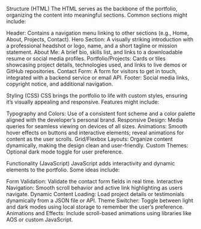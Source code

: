 Structure (HTML)
The HTML serves as the backbone of the portfolio, organizing the content into meaningful sections. Common sections might include:

Header: Contains a navigation menu linking to other sections (e.g., Home, About, Projects, Contact).
Hero Section: A visually striking introduction with a professional headshot or logo, name, and a short tagline or mission statement.
About Me: A brief bio, skills list, and links to a downloadable resume or social media profiles.
Portfolio/Projects: Cards or tiles showcasing project details, technologies used, and links to live demos or GitHub repositories.
Contact Form: A form for visitors to get in touch, integrated with a backend service or email API.
Footer: Social media links, copyright notice, and additional navigation.

Styling (CSS)
CSS brings the portfolio to life with custom styles, ensuring it’s visually appealing and responsive. Features might include:

Typography and Colors: Use of a consistent font scheme and a color palette aligned with the developer’s personal brand.
Responsive Design: Media queries for seamless viewing on devices of all sizes.
Animations: Smooth hover effects on buttons and interactive elements; reveal animations for content as the user scrolls.
Grid/Flexbox Layouts: Organize content dynamically, making the design clean and user-friendly.
Custom Themes: Optional dark mode toggle for user preference.

Functionality (JavaScript)
JavaScript adds interactivity and dynamic elements to the portfolio. Some ideas include:

Form Validation: Validate the contact form fields in real time.
Interactive Navigation: Smooth scroll behavior and active link highlighting as users navigate.
Dynamic Content Loading: Load project details or testimonials dynamically from a JSON file or API.
Theme Switcher: Toggle between light and dark modes using local storage to remember the user’s preference.
Animations and Effects: Include scroll-based animations using libraries like AOS or custom JavaScript.
